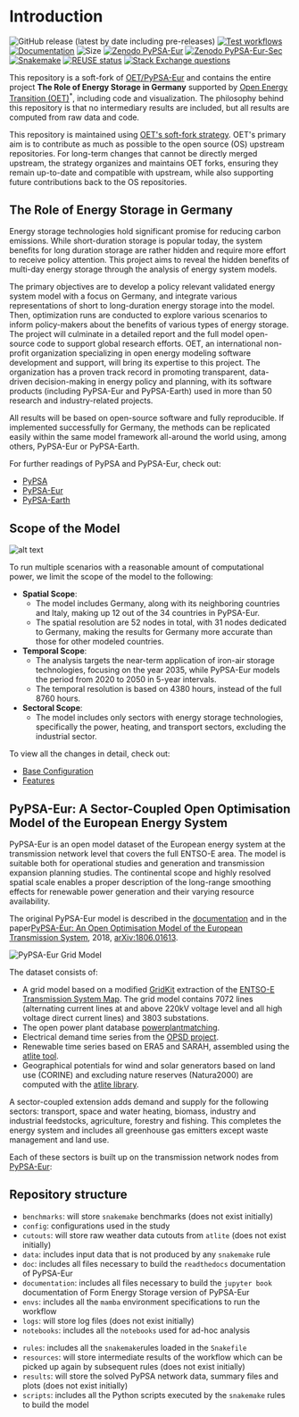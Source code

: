 <!--
SPDX-FileCopyrightText: Contributors to PyPSA-Eur <https://github.com/pypsa/pypsa-eur>
SPDX-License-Identifier: CC-BY-4.0
-->

# Introduction

![GitHub release (latest by date including pre-releases)](https://img.shields.io/github/v/release/pypsa/pypsa-eur?include_prereleases)
[![Test workflows](https://github.com/pypsa/pypsa-eur/actions/workflows/test.yaml/badge.svg)](https://github.com/pypsa/pypsa-eur/actions/workflows/test.yaml)
[![Documentation](https://readthedocs.org/projects/pypsa-eur/badge/?version=latest)](https://pypsa-eur.readthedocs.io/en/latest/?badge=latest)
![Size](https://img.shields.io/github/repo-size/pypsa/pypsa-eur)
[![Zenodo PyPSA-Eur](https://zenodo.org/badge/DOI/10.5281/zenodo.3520874.svg)](https://doi.org/10.5281/zenodo.3520874)
[![Zenodo PyPSA-Eur-Sec](https://zenodo.org/badge/DOI/10.5281/zenodo.3938042.svg)](https://doi.org/10.5281/zenodo.3938042)
[![Snakemake](https://img.shields.io/badge/snakemake-≥8.14.0-brightgreen.svg?style=flat)](https://snakemake.readthedocs.io)
[![REUSE status](https://api.reuse.software/badge/github.com/pypsa/pypsa-eur)](https://api.reuse.software/info/github.com/pypsa/pypsa-eur)
[![Stack Exchange questions](https://img.shields.io/stackexchange/stackoverflow/t/pypsa)](https://stackoverflow.com/questions/tagged/pypsa)

This repository is a soft-fork of [OET/PyPSA-Eur](https://github.com/open-energy-transition/pypsa-eur) and contains the entire project **The Role of Energy Storage in Germany** supported by [Open Energy Transition (OET)](https://openenergytransition.org/)<sup>*</sup>, including code and visualization. The philosophy behind this repository is that no intermediary results are included, but all results are computed from raw data and code.

This repository is maintained using [OET's soft-fork strategy](https://open-energy-transition.github.io/handbook/docs/Engineering/SoftForkStrategy). OET's primary aim is to contribute as much as possible to the open source (OS) upstream repositories. For long-term changes that cannot be directly merged upstream, the strategy organizes and maintains OET forks, ensuring they remain up-to-date and compatible with upstream, while also supporting future contributions back to the OS repositories.

## The Role of Energy Storage in Germany

Energy storage technologies hold significant promise for reducing carbon emissions. While short-duration storage is popular today, the system benefits for
long duration storage are rather hidden and require more effort to receive policy attention. This project aims to reveal the hidden benefits of multi-day energy storage through the analysis of
energy system models.

The primary objectives are to develop a policy relevant validated energy system model with a focus on Germany, and integrate various representations of short to long-duration energy storage
into the model. Then, optimization runs are conducted to explore various scenarios to inform policy-makers about the benefits of various types of energy storage. The project will culminate
in a detailed report and the full model open-source code to support global research efforts. OET, an international non-profit organization specializing in open energy modeling software
development and support, will bring its expertise to this project. The organization has a proven track record in promoting transparent, data-driven decision-making in energy policy and
planning, with its software products (including PyPSA-Eur and PyPSA-Earth) used in more than 50 research and industry-related projects.

All results will be based on open-source software and fully reproducible. If implemented successfully for Germany, the methods can be replicated easily within the same model framework all-around the world using, among others, PyPSA-Eur or PyPSA-Earth.

For further readings of PyPSA and PyPSA-Eur, check out:

* [PyPSA](https://pypsa.readthedocs.io)
* [PyPSA-Eur](https://pypsa-eur.readthedocs.io)
* [PyPSA-Earth](https://pypsa-earth.readthedocs.io)

## Scope of the Model

![alt text](img/iron_air_map.png)

To run multiple scenarios with a reasonable amount of computational power, we limit the scope of the model to the following:

- **Spatial Scope**: 
  - The model includes Germany, along with its neighboring countries and Italy, making up 12 out of the 34 countries in PyPSA-Eur.
  - The spatial resolution are 52 nodes in total, with 31 nodes dedicated to Germany, making the results for Germany more accurate than those for other modeled countries.
- **Temporal Scope**: 
  - The analysis targets the near-term application of iron-air storage technologies, focusing on the year 2035, while PyPSA-Eur models the period from 2020 to 2050 in 5-year intervals.
  - The temporal resolution is based on 4380 hours, instead of the full 8760 hours.
- **Sectoral Scope**: 
  - The model includes only sectors with energy storage technologies, specifically the power, heating, and transport sectors, excluding the industrial sector.

To view all the changes in detail, check out:

* [Base Configuration](https://open-energy-transition.github.io/form-energy-storage/11-baseline.html)
* [Features](https://open-energy-transition.github.io/form-energy-storage/03-features.html)

## PyPSA-Eur: A Sector-Coupled Open Optimisation Model of the European Energy System

PyPSA-Eur is an open model dataset of the European energy system at the
transmission network level that covers the full ENTSO-E area. The model is suitable both for operational studies and generation and transmission expansion planning studies.
The continental scope and highly resolved spatial scale enables a proper description of the long-range
smoothing effects for renewable power generation and their varying resource availability.

The original PyPSA-Eur model is described in the [documentation](https://pypsa-eur.readthedocs.io)
and in the paper[PyPSA-Eur: An Open Optimisation Model of the European Transmission System](https://arxiv.org/abs/1806.01613), 2018,
[arXiv:1806.01613](https://arxiv.org/abs/1806.01613).

![PyPSA-Eur Grid Model](../doc/img/elec.png)

The dataset consists of:

- A grid model based on a modified [GridKit](https://github.com/bdw/GridKit) extraction of the [ENTSO-E Transmission System Map](https://www.entsoe.eu/data/map/). The grid model contains 7072 lines
  (alternating current lines at and above 220kV voltage level and all high voltage direct current lines) and 3803 substations.
- The open power plant database [powerplantmatching](https://github.com/PyPSA/powerplantmatching).
- Electrical demand time series from the [OPSD project](https://open-power-system-data.org/).
- Renewable time series based on ERA5 and SARAH, assembled using the [atlite tool](https://github.com/PyPSA/atlite).
- Geographical potentials for wind and solar generators based on land use (CORINE) and excluding nature reserves (Natura2000) are computed with the [atlite library](https://github.com/PyPSA/atlite).

A sector-coupled extension adds demand and supply for the following sectors: transport, space and water heating, biomass, industry and industrial feedstocks, agriculture,
forestry and fishing. This completes the energy system and includes all greenhouse gas emitters except waste management and land use.

Each of these sectors is built up on the transmission network nodes from [PyPSA-Eur](https://github.com/PyPSA/pypsa-eur):

## Repository structure

* `benchmarks`: will store `snakemake` benchmarks (does not exist initially)
* `config`: configurations used in the study
* `cutouts`: will store raw weather data cutouts from `atlite` (does not exist initially)
* `data`: includes input data that is not produced by any `snakemake` rule
* `doc`: includes all files necessary to build the `readthedocs` documentation of PyPSA-Eur
* `documentation`: includes all files necessary to build the `jupyter book` documentation of Form Energy Storage version of PyPSA-Eur
* `envs`: includes all the `mamba` environment specifications to run the workflow
* `logs`: will store log files (does not exist initially)
* `notebooks`: includes all the `notebooks` used for ad-hoc analysis
<!--* `report`: contains all files necessary to build the report; plots and result files are generated automatically-->
* `rules`: includes all the `snakemake`rules loaded in the `Snakefile`
* `resources`: will store intermediate results of the workflow which can be picked up again by subsequent rules (does not exist initially)
* `results`: will store the solved PyPSA network data, summary files and plots (does not exist initially)
* `scripts`: includes all the Python scripts executed by the `snakemake` rules to build the model